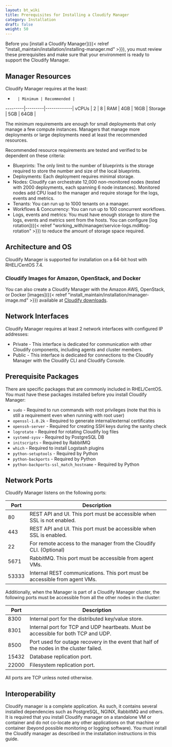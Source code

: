 ```yaml
---
layout: bt_wiki
title: Prerequisites for Installing a Cloudify Manager
category: Installation
draft: false
weight: 50
---
```

Before you [install a Cloudify Manager]({{< relref "install_maintain/installation/installing-manager.md" >}}), you must review these prerequisites and make sure that your environment is ready to support the Cloudify Manager.

## Manager Resources

Cloudify Manager requires at the least:

 -       | Minimum | Recommended |
---------|---------|-------------|
 vCPUs   | 2       | 8           |
 RAM     | 4GB     | 16GB        |
 Storage | 5GB     | 64GB        |

The minimum requirements are enough for small deployments that only manage a few compute instances. Managers that manage more deployments or large deployments need at least the recommended resources.

Recommended resource requirements are tested and verified to be dependent on these criteria:

* Blueprints: The only limit to the number of blueprints is the storage required to store the number and size of the local blueprints.
* Deployments: Each deployment requires minimal storage.
* Nodes: Cloudify can orchestrate 12,000 non-monitored nodes (tested with 2000 deployments, each spanning 6 node instances). Monitored nodes add CPU load to the manager and require storage for the logs, events and metrics.
* Tenants: You can run up to 1000 tenants on a manager.
* Workflows & Concurrency: You can run up to 100 concurrent workflows.
* Logs, events and metrics: You must have enough storage to store the logs, events and metrics sent from the hosts. You can configure [log rotation]({{< relref "working_with/manager/service-logs.md#log-rotation" >}}) to reduce the amount of storage space required.

## Architecture and OS

Cloudify Manager is supported for installation on a 64-bit host with RHEL/CentOS 7.4.

### Cloudify Images for Amazon, OpenStack, and Docker
You can also create a Cloudify Manager with the Amazon AWS, OpenStack, or Docker [images]({{< relref "install_maintain/installation/manager-image.md" >}}) available at [Cloudify downloads]( https://cloudify.co/download/ ).

## Network Interfaces

Cloudify Manager requires at least 2 network interfaces with configured IP addresses:

* Private - This interface is dedicated for communication with other Cloudify components, including agents and cluster members.
* Public - This interface is dedicated for connections to the Cloudify Manager with the Cloudify CLI and Cloudify Console.

## Prerequisite Packages

There are specific packages that are commonly included in RHEL/CentOS. You must have these packages installed before you install Cloudify Manager:

* `sudo` - Required to run commands with root privileges (note that this is still a requirement even when running with root user)
* `openssl-1.0.2k` - Required to generate internal/external certificates
* `openssh-server` - Required for creating SSH keys during the sanity check
* `logrotate` - Required for rotating Cloudify log files
* `systemd-sysv` - Required by PostgreSQL DB
* `initscripts` - Required by RabbitMQ
* `which` - Required to install Logstash plugins
* `python-setuptools` - Required by Python
* `python-backports` - Required by Python
* `python-backports-ssl_match_hostname` - Required by Python

## Network Ports

Cloudify Manager listens on the following ports:

 Port   | Description
--------|--------------
 80     | REST API and UI. This port must be accessible when SSL is not enabled.
 443    | REST API and UI. This port must be accessible when SSL is enabled.
 22     | For remote access to the manager from the Cloudify CLI. (Optional)
 5671   | RabbitMQ. This port must be accessible from agent VMs.
 53333  | Internal REST communications. This port must be accessible from agent VMs.

Additionally, when the Manager is part of a Cloudify Manager cluster, the following ports must be accessible from all the other nodes in the cluster:

 Port   | Description
 -------|--------------
 8300   | Internal port for the distributed key/value store.
 8301   | Internal port for TCP and UDP heartbeats. Must be accessible for both TCP and UDP.
 8500   | Port used for outage recovery in the event that half of the nodes in the cluster failed.
 15432  | Database replication port.
 22000  | Filesystem replication port.

All ports are TCP unless noted otherwise.


## Interoperability

Cloudify manager is a complete application. As such, it contains several installed dependencies such as PostgreSQL, NGINX, RabbitMQ and others. 
It is required that you install Cloudify manager on a standalone VM or container and do not co-locate any other applications on that machine or container (beyond possible monitoring or logging software). 
You must install the Cloudify manager as described in the installation instructions in this guide.
